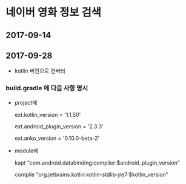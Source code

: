 # 네이버 영화 정보 검색

## 2017-09-14


## 2017-09-28 
* kotlin 버전으로 컨버터

### build.gradle 에 다음 사항 명시

* project에


    ext.kotlin_version = '1.1.50'

    ext.android_plugin_version = '2.3.3'
    
    ext.anko_version = '0.10.0-beta-2'

* module에

    kapt "com.android.databinding:compiler:$android_plugin_version"
    
    compile "org.jetbrains.kotlin:kotlin-stdlib-jre7:$kotlin_version"
